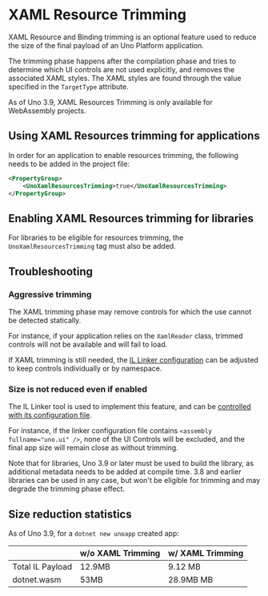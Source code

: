 # XAML Resource Trimming

XAML Resource and Binding trimming is an optional feature used to reduce the size of the final payload of an Uno Platform application.

The trimming phase happens after the compilation phase and tries to determine which UI controls are not used explicitly, and removes the associated XAML styles. The XAML styles are found through the value specified in the `TargetType` attribute.

As of Uno 3.9, XAML Resources Trimming is only available for WebAssembly projects.

## Using XAML Resources trimming for applications

In order for an application to enable resources trimming, the following needs to be added in the project file:

```xml
<PropertyGroup>
    <UnoXamlResourcesTrimming>true</UnoXamlResourcesTrimming>
</PropertyGroup>
```

## Enabling XAML Resources trimming for libraries
For libraries to be eligible for resources trimming, the `UnoXamlResourcesTrimming` tag must also be added.

## Troubleshooting

### Aggressive trimming
The XAML trimming phase may remove controls for which the use cannot be detected statically.

For instance, if your application relies on the `XamlReader` class, trimmed controls will not be available and will fail to load.

If XAML trimming is still needed, the [IL Linker configuration](using-il-linker-webassembly.md) can be adjusted to keep controls individually or by namespace.

### Size is not reduced even if enabled
The IL Linker tool is used to implement this feature, and can be [controlled with its configuration file](using-il-linker-webassembly.md).

For instance, if the linker configuration file contains `<assembly fullname="uno.ui" />`, none of the UI Controls will be excluded, and the final app size will remain close as without trimming.

Note that for libraries, Uno 3.9 or later must be used to build the library, as additional metadata needs to be added at compile time. 3.8 and earlier libraries can be used in any case, but won't be eligible for trimming and may degrade the trimming phase effect.


## Size reduction statistics

As of Uno 3.9, for a `dotnet new unoapp` created app:

|                      | w/o XAML Trimming | w/ XAML Trimming |
| -------------------- | ----------------- | --------------- |
| Total IL Payload     |            12.9MB |         9.12 MB |
| dotnet.wasm          |              53MB |       28.9MB MB |
